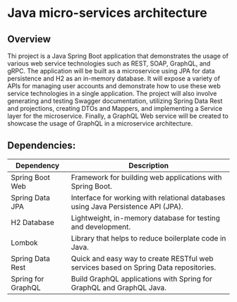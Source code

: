 # Java micro-services architecture


## Overview
Thi project is a Java Spring Boot application that demonstrates the usage of various web service technologies such as REST, SOAP, GraphQL, and gRPC. The application will be built as a microservice using JPA for data persistence and H2 as an in-memory database. It will expose a variety of APIs for managing user accounts and demonstrate how to use these web service technologies in a single application. The project will also involve generating and testing Swagger documentation, utilizing Spring Data Rest and projections, creating DTOs and Mappers, and implementing a Service layer for the microservice. Finally, a GraphQL Web service will be created to showcase the usage of GraphQL in a microservice architecture.

## Dependencies:

| Dependency                 | Description                                                                                     |
|----------------------------|-------------------------------------------------------------------------------------------------|
| Spring Boot Web            | Framework for building web applications with Spring Boot.                                       |
| Spring Data JPA            | Interface for working with relational databases using Java Persistence API (JPA).              |
| H2 Database                | Lightweight, in-memory database for testing and development.                                   |
| Lombok                     | Library that helps to reduce boilerplate code in Java.                                          |
| Spring Data Rest           | Quick and easy way to create RESTful web services based on Spring Data repositories.            |
| Spring for GraphQL      | Build GraphQL applications with Spring for GraphQL and GraphQL Java.       |



